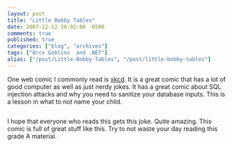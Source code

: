```yaml
---
layout: post
title: "Little Bobby Tables"
date: 2007-12-12 20:02:00 -0500
comments: true
published: true
categories: ["blog", "archives"]
tags: ["Orcs Goblins  and .NET"]
alias: ["/post/Little-Bobby-Tables", "/post/little-bobby-tables"]
---
```

<!-- more -->

<p>One web comic I commonly read is <a href="http://xkcd.com/">xkcd</a>. It is a great comic that has a lot of good computer as well as just nerdy jokes. It has a great comic about SQL injection attacks and why you need to sanitize your database inputs. This is a lesson in what to not name your child.</p>
<p><a href="http://xkcd.com/327/" target="_blank"><img src="http://imgs.xkcd.com/comics/exploits_of_a_mom.png" alt="" /></a></p>
<p>I hope that everyone who reads this gets this joke. Quite amazing. This comic is full of great stuff like this. Try to not waste your day reading this grade A material.</p>
